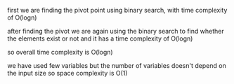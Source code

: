 first we are finding the pivot point using binary search, 
with time complexity of O(logn)

after finding the pivot we are again using the binary search to find 
whether the elements exist or not and it has a time complexity of O(logn)

so overall time complexity is O(logn)


we have used few variables but the number of variables doesn't depend on the input size
so space complexity is O(1)